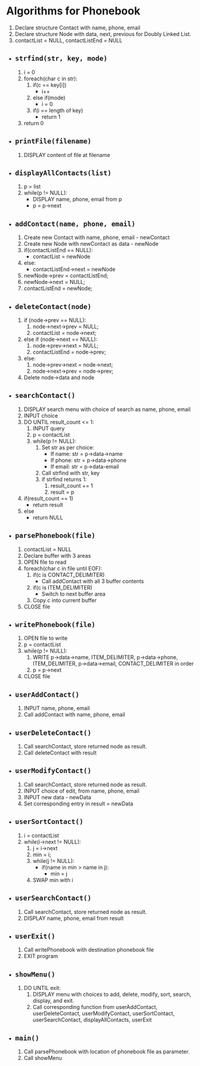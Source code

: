 <!-- Compiled by Gokul Raj on 23 Jan 2022 -->
# Algorithms for Phonebook
1. Declare structure Contact with name, phone, email
2. Declare structure Node with data, next, previous for Doubly Linked List.
3. contactList = NULL, contactListEnd = NULL

-  ## `strfind(str, key, mode)`
    1. i = 0
    2. foreach(char c in str):
        1. if(c == key[i])
            - i++
        2. else if(mode)
            - i = 0
        3. if(i == length of key)
            - return 1
    3. return 0

-  ## `printFile(filename)`
    1. DISPLAY content of file at filename

-  ## `displayAllContacts(list)`
    1. p = list
    1. while(p != NULL):
        - DISPLAY name, phone, email from p
        - p = p->next

-  ## `addContact(name, phone, email)`
    1. Create new Contact with name, phone, email - newContact
    2. Create new Node with newContact as data - newNode
    3. if(contactListEnd == NULL):
        - contactList = newNode
    4. else:
        - contactListEnd->next = newNode
    5. newNode->prev = contactListEnd;
    6. newNode->next = NULL;
    7. contactListEnd = newNode;

-  ## `deleteContact(node)`
    1. if (node->prev == NULL):
        1. node->next->prev = NULL;
        2. contactList = node->next;
    2. else if (node->next == NULL):
        1. node->prev->next = NULL;
        2. contactListEnd = node->prev;
    3. else:
        1. node->prev->next = node->next;
        2. node->next->prev = node->prev;
    4. Delete node->data and node

-  ## `searchContact()`
    1. DISPLAY search menu with choice of search as name, phone, email
    2. INPUT choice
    3. DO UNTIL result_count <= 1:
        1. INPUT query
        2. p = contactList
        3. while(p != NULL):
            1. Set str as per choice:
                - If name: str = p->data->name
                - If phone: str = p->data->phone
                - If email: str = p->data-email
            2. Call strfind with str, key
            3. if strfind returns 1:
                1. result_count += 1
                2. result = p
    4. if(result_count == 1)
        - return result
    5. else
        - return NULL


-  ## `parsePhonebook(file)`
    1. contactList = NULL
    2. Declare buffer with 3 areas
    3. OPEN file to read
    4. foreach(char c in file until EOF):
        1. if(c is CONTACT_DELIMITER)
            - Call addContact with all 3 buffer contents
        2. if(c is ITEM_DELIMITER)
            - Switch to next buffer area
        3. Copy c into current buffer
    5. CLOSE file

-  ## `writePhonebook(file)`
    1. OPEN file to write
    2. p = contactList
    3. while(p != NULL):
        1. WRITE p->data->name, ITEM_DELIMITER, p->data->phone, ITEM_DELIMITER, p->data->email, CONTACT_DELIMITER in order
        2. p = p->next
    4. CLOSE file

-  ## `userAddContact()`
    1. INPUT name, phone, email
    2. Call addContact with name, phone, email

-  ## `userDeleteContact()`
    1. Call searchContact, store returned node as result.
    2. Call deleteContact with result

-  ## `userModifyContact()`
    1. Call searchContact, store returned node as result.
    2. INPUT choice of edit, from name, phone, email
    3. INPUT new data - newData
    4. Set corresponding entry in result = newData

-  ## `userSortContact()`
    1. i = contactList
    2. while(i->next != NULL):
        1. j = i->next
        2. min = i;
        3. while(j != NULL):
            - if(name in min > name in j):
                - min = j
        4. SWAP min with i

-  ## `userSearchContact()`
    1. Call searchContact, store returned node as result.
    2. DISPLAY name, phone, email from result

-  ## `userExit()`
    1. Call writePhonebook with destination phonebook file
    2. EXIT program

-  ## `showMenu()`
    1. DO UNTIL exit:
        1. DISPLAY menu with choices to add, delete, modify, sort, search, display, and exit.
        2. Call corresponding function from userAddContact, userDeleteContact, userModifyContact, userSortContact, userSearchContact, displayAllContacts, userExit

-  ## `main()`
    1. Call parsePhonebook with location of phonebook file as parameter.
    1. Call showMenu
